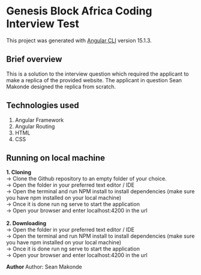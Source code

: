 # Genesis Block Africa Coding Interview Test

This project was generated with [Angular CLI](https://github.com/angular/angular-cli) version 15.1.3.

## Brief overview

This is a solution to the interview question which required the applicant to make a replica of the provided website. The applicant in question Sean Makonde designed the replica from scratch.

## Technologies used

1. Angular Framework
2. Angular Routing
3. HTML
4. CSS

## Running on local machine

<b>1. Cloning</b><br>
-> Clone the Github repository to an empty folder of your choice.<br>
-> Open the folder in your preferred text editor / IDE<br>
-> Open the terminal and run NPM install to install dependencies (make sure you have npm installed on your local machine)<br>
-> Once it is done run ng serve to start the application<br>
-> Open your browser and enter localhost:4200 in the url<br><br>
<b>2. Downloading</b><br>
-> Open the folder in your preferred text editor / IDE<br>
-> Open the terminal and run NPM install to install dependencies (make sure you have npm installed on your local machine)<br>
-> Once it is done run ng serve to start the application<br>
-> Open your browser and enter localhost:4200 in the url<br>

<b> Author </b>
Author: Sean Makonde
